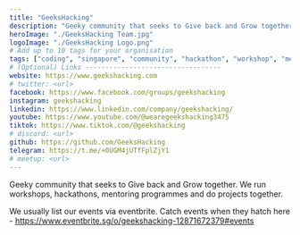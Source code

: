 ```yaml
---
title: "GeeksHacking"
description: "Geeky community that seeks to Give back and Grow together. We run workshops, hackathons, mentoring programmes and do projects together."
heroImage: "./GeeksHacking Team.jpg"
logoImage: "./GeeksHacking Logo.png"
# Add up to 10 tags for your organisation
tags: ["coding", "singapore", "community", "hackathon", "workshop", "mentorship", "projects", "developers"]
# (Optional) Links ----------------------------------
website: https://www.geekshacking.com
# twitter: <url>
facebook: https://www.facebook.com/groups/geekshacking
instagram: geekshacking
linkedin: https://www.linkedin.com/company/geekshacking/
youtube: https://www.youtube.com/@wearegeekshacking3475
tiktok: https://www.tiktok.com/@geekshacking
# discord: <url>
github: https://github.com/GeeksHacking
telegram: https://t.me/+0UGM4jUTfFplZjY1
# meetup: <url>
---
```


Geeky community that seeks to Give back and Grow together. We run workshops, hackathons, mentoring programmes and do projects together.

We usually list our events via eventbrite. Catch events when they hatch here - https://www.eventbrite.sg/o/geekshacking-12871672379#events